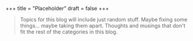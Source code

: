 +++
title = "Placeholder"
draft = false
+++

> Topics for this blog will include just random stuff. Maybe fixing some things... maybe taking them apart. Thoughts and musings that don't fit the rest of the categories in this blog.

